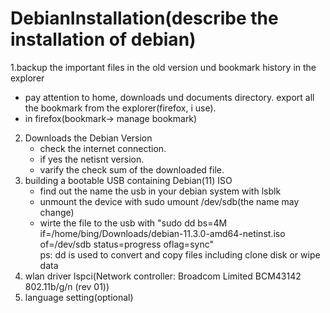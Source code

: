 # DebianInstallation(describe the installation of debian) <br>
1.backup the important files in the old version und bookmark history in the explorer
   - pay attention to home, downloads und documents directory. export all the bookmark from the explorer(firefox, i use).
   - in firefox(bookmark-> manage bookmark)<br>
2. Downloads the Debian Version
    - check the internet connection.
    - if yes the netisnt version.
    - varify the check sum of the downloaded file.<br>
3. building a bootable USB containing Debian(11) ISO
    - find out the name the usb in your debian system with lsblk
    - unmount the device with sudo umount /dev/sdb(the name may change)
    - wirte the file to the usb with "sudo dd bs=4M if=/home/bing/Downloads/debian-11.3.0-amd64-netinst.iso of=/dev/sdb status=progress oflag=sync"<br>
        ps: dd is used to convert and copy files including clone disk or wipe data
4. wlan driver
   lspci(Network controller: Broadcom Limited BCM43142 802.11b/g/n (rev 01))<br>
5. language setting(optional)
